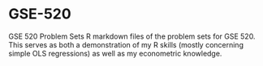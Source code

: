 # GSE-520
GSE 520 Problem Sets
R markdown files of the problem sets for GSE 520.
This serves as both a demonstration of my R skills (mostly concerning simple OLS regressions) as well as my econometric knowledge. 
